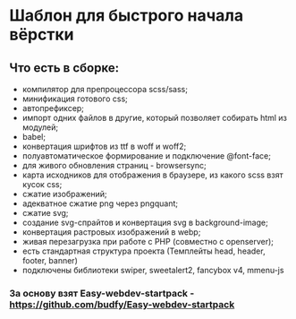 # Шаблон для быстрого начала вёрстки

## Что есть в сборке:

-   компилятор для препроцессора scss/sass;
-   минификация готового css;
-   автопрефиксер;
-   импорт одних файлов в другие, который позволяет собирать html из модулей;
-   babel;
-   конвертация шрифтов из ttf в woff и woff2;
-   полуавтоматическое формирование и подключение @font-face;
-   для живого обновления страниц - browsersync;
-   карта исходников для отображения в браузере, из какого scss взят кусок css;
-   сжатие изображений;
-   адекватное сжатие png через pngquant;
-   сжатие svg;
-   создание svg-спрайтов и конвертация svg в background-image;
-   конвертация растровых изображений в webp;
-   живая перезагрузка при работе с PHP (совместно с openserver);
-   есть стандартная структура проекта (Темплейты head, header, footer, banner)
-   подключены библиотеки swiper, sweetalert2, fancybox v4, mmenu-js

### За основу взят Easy-webdev-startpack - https://github.com/budfy/Easy-webdev-startpack
